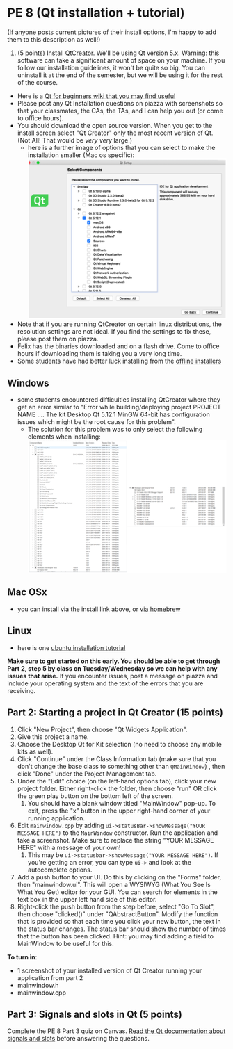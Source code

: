 PE 8 (Qt installation + tutorial)
==============

(If anyone posts current pictures of their install options, I'm happy to add them to this description as well!)

1. (5 points) Install [QtCreator](http://doc.qt.io/qt-5/gettingstarted.html). We'll be using Qt version 5.x. Warning: this software can take a significant amount of space on your machine. If you follow our installation guidelines, it won't be quite so big. You can uninstall it at the end of the semester, but we will be using it for the rest of the course.
- Here is a [Qt for beginners wiki that you may find useful](https://wiki.qt.io/Qt_for_Beginners)
- Please post any Qt Installation questions on piazza with screenshots so that your classmates, the CAs, the TAs, and I can help you out (or come to office hours).
- You should download the open source version. When you get to the install screen select "Qt Creator" only the most recent version of Qt. (Not All! That would be _very_ _very_ large.)
    - here is a further image of options that you can select to make the installation smaller (Mac os specific): ![installation options mac](qt_smaller.png)
- Note that if you are running QtCreator on certain linux distributions, the resolution settings are not ideal. If you find the settings to fix these, please post them on piazza.
- Felix has the binaries downloaded and on a flash drive. Come to office hours if downloading them is taking you a very long time.  
- Some students have had better luck installing from the [offline installers](https://www.qt.io/offline-installers)


Windows
------
- some students encountered difficulties installing QtCreator where they get an error similar to "Error while building/deploying project PROJECT NAME .... The kit Desktop Qt 5.12.1 MinGW 64-bit has configuration issues which might be the root cause for this problem".
    - The solution for this problem was to only select the following elements when installing: ![min gw picture windows](windows_mingw_qt.png)

Mac OSx
------
- you can install via the install link above, or [via homebrew](http://macappstore.org/qt-creator/)

Linux
-----
- here is one [ubuntu installation tutorial](https://www.ics.com/blog/getting-started-qt-and-qt-creator-linux)

__Make sure to get started on this early. You should be able to get through Part 2, step 5 by class on Tuesday/Wednesday so we can help with any issues that arise.__  If you encounter issues, post a message on piazza and include your operating system and the text of the errors that you are receiving.

Part 2: Starting a project in Qt Creator (15 points)
-------------------------
1. Click "New Project", then choose "Qt Widgets Application".
2. Give this project a name.
3. Choose the Desktop Qt for Kit selection (no need to choose any mobile kits as well).
4. Click "Continue" under the Class Information tab (make sure that you don't change the base class to something other than `QMainWindow`) , then click "Done" under the Project Management tab.
5. Under the "Edit" choice (on the left-hand options tab), click your new project folder. Either right-click the folder, then choose "run" OR click the green play button on the bottom left of the screen.
    1. You should have a blank window titled "MainWindow" pop-up. To exit, press the "x" button in the upper right-hand corner of your running application.
6. Edit `mainwindow.cpp` by adding `ui->statusBar->showMessage("YOUR MESSAGE HERE")` to the `MainWindow` constructor. Run the application and take a screenshot. Make sure to replace the string "YOUR MESSAGE HERE" with a message of your own!
    1. This may be `ui->statusbar->showMessage("YOUR MESSAGE HERE")`. If you're getting an error, you can type `ui->` and look at the autocomplete options.
7. Add a push button to your UI. Do this by clicking on the "Forms" folder, then "mainwindow.ui". This will open a WYSIWYG (What You See Is What You Get) editor for your GUI. You can search for elements in the text box in the upper left hand side of this editor.
8. Right-click the push button from the step before, select "Go To Slot", then choose "clicked()" under "QAbstractButton". Modify the function that is provided so that each time you click your new button, the text in the status bar changes. The status bar should show the number of times that the button has been clicked. Hint: you may find adding a field to MainWindow to be useful for this. 

__To turn in__:
- 1 screenshot of your installed version of Qt Creator running your application from part 2
- mainwindow.h
- mainwindow.cpp

Part 3: Signals and slots in Qt (5 points)
------------------
Complete the PE 8 Part 3 quiz on Canvas. [Read the Qt documentation about signals and slots](http://doc.qt.io/qt-5/signalsandslots.html) before answering the questions.


